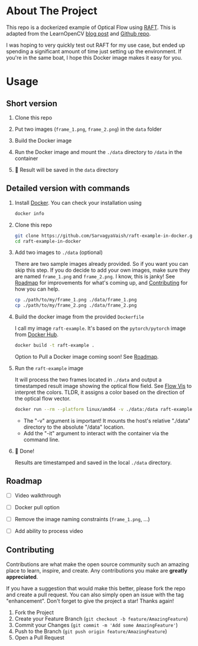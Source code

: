 # About The Project

This repo is a dockerized example of Optical Flow using [RAFT](https://github.com/princeton-vl/RAFT). This is adapted from the LearnOpenCV [blog post](https://learnopencv.com/optical-flow-using-deep-learning-raft/) and [Github repo](https://github.com/spmallick/learnopencv/tree/master/Optical-Flow-Estimation-using-Deep-Learning-RAFT).

I was hoping to very quickly test out RAFT for my use case, but ended up spending a significant amount of time just setting up the environment. If you're in the same boat, I hope this Docker image makes it easy for you.


# Usage

## Short version

1. Clone this repo

2. Put two images (`frame_1.png`, `frame_2.png`) in the `data` folder

3. Build the Docker image

4. Run the Docker image and mount the `./data` directory to `/data` in the container

5. 🎉 Result will be saved in the `data` directory


## Detailed version with commands

1. Install [Docker](https://docs.docker.com/engine/install/). You can check your installation using
    ```sh
    docker info
    ```

2. Clone this repo

    ```sh
    git clone https://github.com/SarvagyaVaish/raft-example-in-docker.git
    cd raft-example-in-docker
    ```

3. Add two images to `./data` (optional)

    There are two sample images already provided. So if you want you can skip this step. If you do decide to add your own images, make sure they are named `frame_1.png` and `frame_2.png`. I know, this is janky! See [Roadmap](#roadmap) for improvements for what's coming up, and [Contributing](#contributing) for how you can help.

    ```sh
    cp ./path/to/my/frame_1.png ./data/frame_1.png
    cp ./path/to/my/frame_2.png ./data/frame_2.png
    ```

4. Build the docker image from the provided `Dockerfile`

    I call my image `raft-example`. It's based on the `pytorch/pytorch` image from [Docker Hub](https://hub.docker.com/r/pytorch/pytorch).

    ```sh
    docker build -t raft-example .
    ```

    Option to Pull a Docker image coming soon! See [Roadmap](#roadmap).

5. Run the `raft-example` image

    It will process the two frames located in `./data` and output a timestamped result image showing the optical flow field. See [Flow Vis](https://github.com/tomrunia/OpticalFlow_Visualization) to interpret the colors. TLDR, it assigns a color based on the direction of the optical flow vector.

    ```sh
    docker run --rm --platform linux/amd64 -v ./data:/data raft-example
    ```

    - The "-v" argument is important! It mounts the host's relative "./data" directory to the absolute "/data" location.
    - Add the "-it" argument to interact with the container via the command line.

6. 🎉 Done!

    Results are timestamped and saved in the local `./data` directory.


<!-- ROADMAP -->
## Roadmap

- [ ] Video walkthrough
- [ ] Docker pull option
- [ ] Remove the image naming constraints (`frame_1.png`, ...)
- [ ] Add ability to process video


<!-- CONTRIBUTING -->
## Contributing

Contributions are what make the open source community such an amazing place to learn, inspire, and create. Any contributions you make are **greatly appreciated**.

If you have a suggestion that would make this better, please fork the repo and create a pull request. You can also simply open an issue with the tag "enhancement".
Don't forget to give the project a star! Thanks again!

1. Fork the Project
2. Create your Feature Branch (`git checkout -b feature/AmazingFeature`)
3. Commit your Changes (`git commit -m 'Add some AmazingFeature'`)
4. Push to the Branch (`git push origin feature/AmazingFeature`)
5. Open a Pull Request
